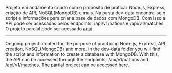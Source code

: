 Projeto em andamento criado com o propósito de praticar Node.js, Express, criação de API, NoSQL(MongoDB) e mais.
Na pasta dev-data encontra-se o script e informações para criar a base de dados com MongoDB. Com isso a API pode ser acessadas pelos endpoints: /api/v1/nations e /api/v1/matches.
O projeto parcial pode ser acessado [aqui](https://wc-node-project.herokuapp.com/).

----------------------------------------------------

Ongoing project created for the purpose of practicing Node.js, Express, API creation, NoSQL(MongoDB) and more.
In the dev-data folder you will find the script and information to create a database with MongoDB. With this, the API can be accessed through the endpoints: /api/v1/nations and /api/v1/matches.
The partial project can be accessed [here](https://wc-node-project.herokuapp.com/).
